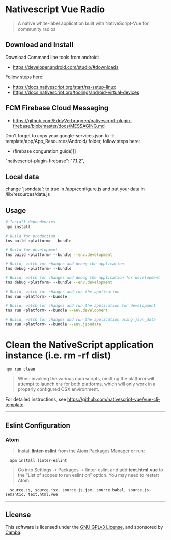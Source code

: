 # Nativescript Vue Radio

> A native white-label application built with NativeScript-Vue for community radios

## Download and Install

Download Command line tools from android:
- https://developer.android.com/studio/#downloads

Follow steps here:
- https://docs.nativescript.org/start/ns-setup-linux
- https://docs.nativescript.org/tooling/android-virtual-devices

## FCM Firebase Cloud Messaging
- https://github.com/EddyVerbruggen/nativescript-plugin-firebase/blob/master/docs/MESSAGING.md

Don't forget to copy your google-services.json to -> template/app/App_Resources/Android/ folder, follow steps here:
- (firebase conguration guide)[]

"nativescript-plugin-firebase": "7.1.2",

## Local data

change 'jsondata': to true in /app/configure.js
and put your data in /lib/resources/data.js

## Usage

``` bash
# Install dependencies
npm install

# Build for production
tns build <platform> --bundle

# Build for development
tns build <platform> --bundle --env.development

# Build, watch for changes and debug the application
tns debug <platform> --bundle

# Build, watch for changes and debug the application for development
tns debug <platform> --bundle --env.development

# Build, watch for changes and run the application
tns run <platform> --bundle

# Build, watch for changes and run the application for development
tns run <platform> --bundle --env.development

# Build, watch for changes and run the application using json_data
tns run <platform> --bundle --env.jsondata
```

# Clean the NativeScript application instance (i.e. rm -rf dist)
```
npm run clean
```

> When invoking the various npm scripts, omitting the platform will attempt to launch `tns` for both platforms, which will only work in a properly configured OSX environment.

For detailed instructions, see https://github.com/nativescript-vue/vue-cli-template

---

## Eslint Configuration

### Atom

> Install **linter-eslint** from the Atom Packages Manager or run:
```
  apm install linter-eslint
```
> Go into Settings -> Packages -> linter-eslint and add **text.html.vue** to the “List of scopes to run eslint on” option. You may need to restart Atom.
```
  source.js, source.jsx, source.js.jsx, source.babel, source.js-semantic, text.html.vue
```

---

## License

This software is licensed under the [GNU GPLv3 License](LICENSE), and sponsored by [Cambá](https://www.camba.coop).
